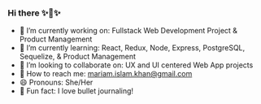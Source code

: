 ### Hi there ✨👋✨

- 🐣 I’m currently working on: Fullstack Web Development Project & Product Management 
- 🌱 I’m currently learning: React, Redux, Node, Express, PostgreSQL, Sequelize, & Product Management
- 👯 I’m looking to collaborate on: UX and UI centered Web App projects
- 💌 How to reach me: mariam.islam.khan@gmail.com
- 😄 Pronouns: She/Her
- 🎀 Fun fact: I love bullet journaling!

